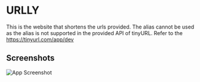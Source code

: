 
# URLLY

This is the website that shortens the urls provided.
The alias cannot be used as the alias is not supported in the provided API of tinyURL. Refer to the https://tinyurl.com/app/dev




## Screenshots

![App Screenshot](https://i.ibb.co/n10zrgJ/adsdd.png)

